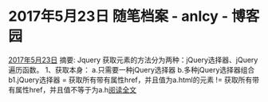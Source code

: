 
# 2017年5月23日 随笔档案 - anlcy - 博客园






[2017年5月23日](https://www.cnblogs.com/camilla/archive/2017/05/23.html)
摘要: Jquery 获取元素的方法分为两种：jQuery选择器、jQuery遍历函数。 1、获取本身： a.只需要一种jQuery选择器 b.多种jQuery选择器组合 b1.jQuery选择器 = 获取所有带有属性href，并且值为a.html的元素 != 获取所有带有属性href，并且值不等于为a.h[阅读全文](https://www.cnblogs.com/camilla/p/6892728.html)

